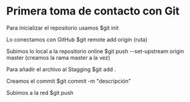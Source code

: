 # Primera toma de contacto con Git

Para inicializar el repositorio usamos $git init

Lo conectamos con GitHub $git remote add origin (ruta)

Subimos lo local a la repositorio online $git push --set-upstream origin master (creamos la rama master a la vez)


Para añadir el archivo al Stagging $git add .

Creamos el commit $git commit -m "descripción"

Subimos a la red $git push

